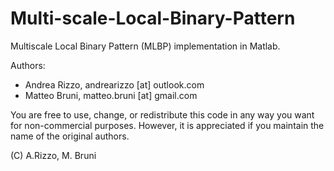 Multi-scale-Local-Binary-Pattern
================================

Multiscale Local Binary Pattern (MLBP) implementation in Matlab.

Authors:
- Andrea Rizzo, andrearizzo [at] outlook.com
- Matteo Bruni, matteo.bruni [at] gmail.com

You are free to use, change, or redistribute this code in any way you
want for non-commercial purposes. However, it is appreciated if you 
maintain the name of the original authors.

(C) A.Rizzo, M. Bruni
